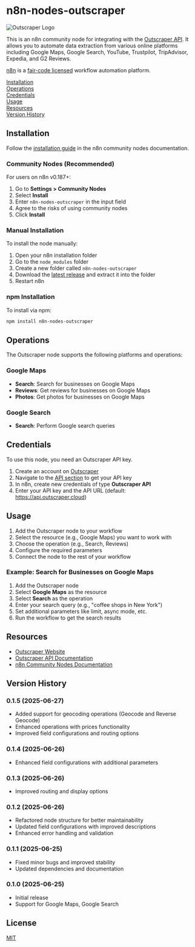 # n8n-nodes-outscraper

![Outscraper Logo](https://outscraper.com/wp-content/uploads/2023/11/cropped-logo-long-e1628850886215.webp)

This is an n8n community node for integrating with the [Outscraper API](https://outscraper.com). It allows you to automate data extraction from various online platforms including Google Maps, Google Search, YouTube, Trustpilot, TripAdvisor, Expedia, and G2 Reviews.

[n8n](https://n8n.io/) is a [fair-code licensed](https://docs.n8n.io/reference/license/) workflow automation platform.

[Installation](#installation)  
[Operations](#operations)  
[Credentials](#credentials)  
[Usage](#usage)  
[Resources](#resources)  
[Version History](#version-history)  

## Installation

Follow the [installation guide](https://docs.n8n.io/integrations/community-nodes/installation/) in the n8n community nodes documentation.

### Community Nodes (Recommended)

For users on n8n v0.187+:

1. Go to **Settings > Community Nodes**
2. Select **Install**
3. Enter `n8n-nodes-outscraper` in the input field
4. Agree to the risks of using community nodes
5. Click **Install**

### Manual Installation

To install the node manually:

1. Open your n8n installation folder
2. Go to the `node_modules` folder
3. Create a new folder called `n8n-nodes-outscraper`
4. Download the [latest release](https://github.com/outscraper/n8n-nodes-outscraper/releases) and extract it into the folder
5. Restart n8n

### npm Installation

To install via npm:

```bash
npm install n8n-nodes-outscraper
```

## Operations

The Outscraper node supports the following platforms and operations:

### Google Maps
- **Search**: Search for businesses on Google Maps
- **Reviews**: Get reviews for businesses on Google Maps
- **Photos**: Get photos for businesses on Google Maps

### Google Search
- **Search**: Perform Google search queries

## Credentials

To use this node, you need an Outscraper API key.

1. Create an account on [Outscraper](https://app.outscraper.com/signup)
2. Navigate to the [API section](https://app.outscraper.com/api) to get your API key
3. In n8n, create new credentials of type **Outscraper API**
4. Enter your API key and the API URL (default: https://api.outscraper.cloud)

## Usage

1. Add the Outscraper node to your workflow
2. Select the resource (e.g., Google Maps) you want to work with
3. Choose the operation (e.g., Search, Reviews)
4. Configure the required parameters
5. Connect the node to the rest of your workflow

### Example: Search for Businesses on Google Maps

1. Add the Outscraper node
2. Select **Google Maps** as the resource
3. Select **Search** as the operation
4. Enter your search query (e.g., "coffee shops in New York")
5. Set additional parameters like limit, async mode, etc.
6. Run the workflow to get the search results

## Resources

* [Outscraper Website](https://outscraper.com)
* [Outscraper API Documentation](https://app.outscraper.com/api-docs)
* [n8n Community Nodes Documentation](https://docs.n8n.io/integrations/community-nodes/)

## Version History

### 0.1.5 (2025-06-27)
* Added support for geocoding operations (Geocode and Reverse Geocode)
* Enhanced operations with prices functionality
* Improved field configurations and routing options

### 0.1.4 (2025-06-26)

* Enhanced field configurations with additional parameters

### 0.1.3 (2025-06-26)

* Improved routing and display options

### 0.1.2 (2025-06-26)

* Refactored node structure for better maintainability
* Updated field configurations with improved descriptions
* Enhanced error handling and validation

### 0.1.1 (2025-06-25)

* Fixed minor bugs and improved stability
* Updated dependencies and documentation

### 0.1.0 (2025-06-25)

* Initial release
* Support for Google Maps, Google Search

## License

[MIT](LICENSE.md)
